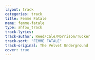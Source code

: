 ```yaml
---
layout: track
categories: track
title: Femme Fatale
name: femme-fatale
type: ahfow_track
track-lyrics: 
track-author: Reed/Cale/Morrison/Tucker
track-sort: "FEMME FATALE"
track-original: The Velvet Underground
cover: true
---
```

